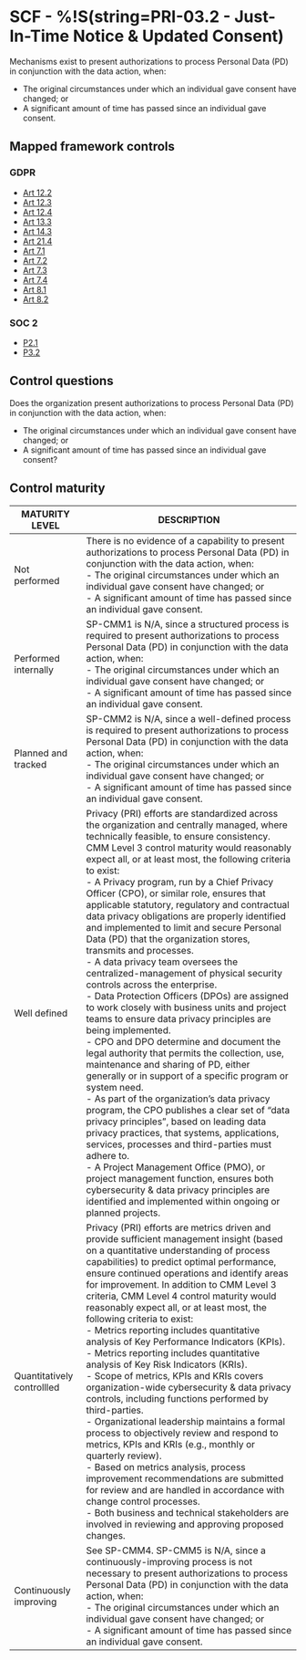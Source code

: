 # SCF - %!S(string=PRI-03.2 - Just-In-Time Notice & Updated Consent)
Mechanisms exist to present authorizations to process Personal Data (PD) in conjunction with the data action, when:
- The original circumstances under which an individual gave consent have changed; or
- A significant amount of time has passed since an individual gave consent.
## Mapped framework controls
### GDPR
- [Art 12.2](../gdpr/art12.md#Article-122)
- [Art 12.3](../gdpr/art12.md#Article-123)
- [Art 12.4](../gdpr/art12.md#Article-124)
- [Art 13.3](../gdpr/art13.md#Article-133)
- [Art 14.3](../gdpr/art14.md#Article-143)
- [Art 21.4](../gdpr/art21.md#Article-214)
- [Art 7.1](../gdpr/art7.md#Article-71)
- [Art 7.2](../gdpr/art7.md#Article-72)
- [Art 7.3](../gdpr/art7.md#Article-73)
- [Art 7.4](../gdpr/art7.md#Article-74)
- [Art 8.1](../gdpr/art8.md#Article-81)
- [Art 8.2](../gdpr/art8.md#Article-82)
### SOC 2
- [P2.1](../soc2/p21.md)
- [P3.2](../soc2/p32.md)
## Control questions
Does the organization present authorizations to process Personal Data (PD) in conjunction with the data action, when:
- The original circumstances under which an individual gave consent have changed; or
- A significant amount of time has passed since an individual gave consent?
## Control maturity
|       MATURITY LEVEL       |                                                                                                                                                                                                                                                                                                                                                                                                                                                                                                                                                                                                                                                                                                                                               DESCRIPTION                                                                                                                                                                                                                                                                                                                                                                                                                                                                                                                                                                                                                                                                                                                                                |
|----------------------------|----------------------------------------------------------------------------------------------------------------------------------------------------------------------------------------------------------------------------------------------------------------------------------------------------------------------------------------------------------------------------------------------------------------------------------------------------------------------------------------------------------------------------------------------------------------------------------------------------------------------------------------------------------------------------------------------------------------------------------------------------------------------------------------------------------------------------------------------------------------------------------------------------------------------------------------------------------------------------------------------------------------------------------------------------------------------------------------------------------------------------------------------------------------------------------------------------------------------------------------------------------------------------------------------------------------------------------------------------------------------------------------------------------------------------------------------------------------------------------------------------------|
| Not performed              | There is no evidence of a capability to present authorizations to process Personal Data (PD) in conjunction with the data action, when:<br>- The original circumstances under which an individual gave consent have changed; or<br>- A significant amount of time has passed since an individual gave consent.                                                                                                                                                                                                                                                                                                                                                                                                                                                                                                                                                                                                                                                                                                                                                                                                                                                                                                                                                                                                                                                                                                                                                                                           |
| Performed internally       | SP-CMM1 is N/A, since a structured process is required to present authorizations to process Personal Data (PD) in conjunction with the data action, when:<br>- The original circumstances under which an individual gave consent have changed; or<br>- A significant amount of time has passed since an individual gave consent.                                                                                                                                                                                                                                                                                                                                                                                                                                                                                                                                                                                                                                                                                                                                                                                                                                                                                                                                                                                                                                                                                                                                                                         |
| Planned and tracked        | SP-CMM2 is N/A, since a well-defined process is required to present authorizations to process Personal Data (PD) in conjunction with the data action, when:<br>- The original circumstances under which an individual gave consent have changed; or<br>- A significant amount of time has passed since an individual gave consent.                                                                                                                                                                                                                                                                                                                                                                                                                                                                                                                                                                                                                                                                                                                                                                                                                                                                                                                                                                                                                                                                                                                                                                       |
| Well defined               | Privacy (PRI) efforts are standardized across the organization and centrally managed, where technically feasible, to ensure consistency. CMM Level 3 control maturity would reasonably expect all, or at least most, the following criteria to exist:<br>- A Privacy program, run by a Chief Privacy Officer (CPO), or similar role, ensures that applicable statutory, regulatory and contractual data privacy obligations are properly identified and implemented to limit and secure Personal Data (PD) that the organization stores, transmits and processes.<br>- A data privacy team oversees the centralized-management of physical security controls across the enterprise. <br>- Data Protection Officers (DPOs) are assigned to work closely with business units and project teams to ensure data privacy principles are being implemented.<br>- CPO and DPO determine and document the legal authority that permits the collection, use, maintenance and sharing of PD, either generally or in support of a specific program or system need.<br>- As part of the organization’s data privacy program, the CPO publishes a clear set of “data privacy principles”, based on leading data privacy practices, that systems, applications, services, processes and third-parties must adhere to. <br>- A Project Management Office (PMO), or project management function, ensures both cybersecurity & data privacy principles are identified and implemented within ongoing or planned projects. |
| Quantitatively controllled | Privacy (PRI) efforts are metrics driven and provide sufficient management insight (based on a quantitative understanding of process capabilities) to predict optimal performance, ensure continued operations and identify areas for improvement. In addition to CMM Level 3 criteria, CMM Level 4 control maturity would reasonably expect all, or at least most, the following criteria to exist:<br>- 	Metrics reporting includes quantitative analysis of Key Performance Indicators (KPIs).<br>- 	Metrics reporting includes quantitative analysis of Key Risk Indicators (KRIs).<br>- 	Scope of metrics, KPIs and KRIs covers organization-wide cybersecurity & data privacy controls, including functions performed by third-parties.<br>- 	Organizational leadership maintains a formal process to objectively review and respond to metrics, KPIs and KRIs (e.g., monthly or quarterly review).<br>- 	Based on metrics analysis, process improvement recommendations are submitted for review and are handled in accordance with change control processes.<br>- 	Both business and technical stakeholders are involved in reviewing and approving proposed changes.                                                                                                                                                                                                                                                                                                                                  |
| Continuously improving     | See SP-CMM4. SP-CMM5 is N/A, since a continuously-improving process is not necessary to present authorizations to process Personal Data (PD) in conjunction with the data action, when:<br>- The original circumstances under which an individual gave consent have changed; or<br>- A significant amount of time has passed since an individual gave consent.                                                                                                                                                                                                                                                                                                                                                                                                                                                                                                                                                                                                                                                                                                                                                                                                                                                                                                                                                                                                                                                                                                                                           |
